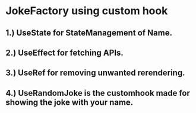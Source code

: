 # JokeFactory using custom hook

## 1.) UseState for StateManagement of Name.
## 2.) UseEffect for fetching APIs.
## 3.) UseRef for removing unwanted rerendering.
## 4.) UseRandomJoke is the customhook made for showing the joke with your name.
